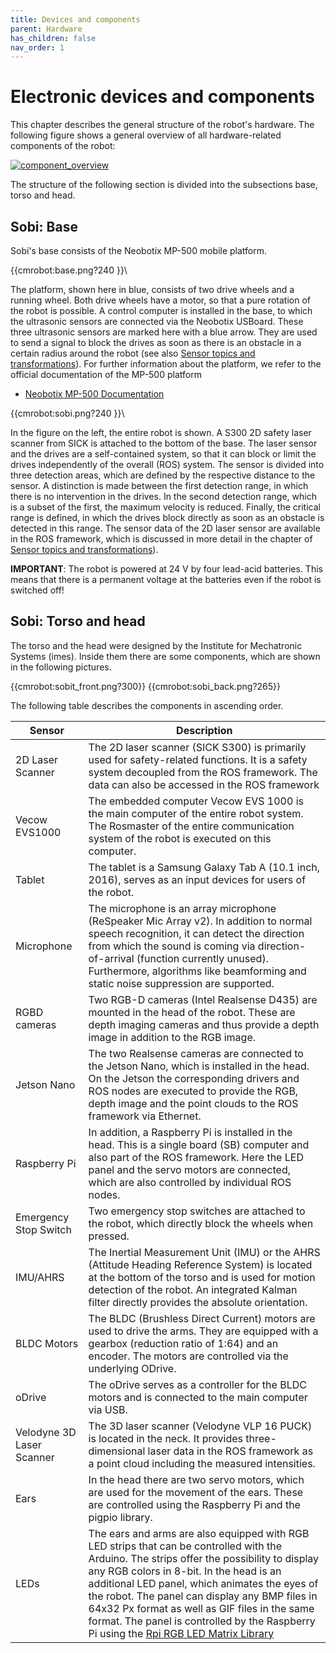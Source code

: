 ```yaml
---
title: Devices and components
parent: Hardware
has_children: false
nav_order: 1
---
```


# Electronic devices and components

This chapter describes the general structure of the robot's hardware.
The following figure shows a general overview of all hardware-related components of the robot:

[ ![component_overview](/Sobi/images/components_overview.png) ](/Sobi/images/components_overview.png)

The structure of the following section is divided into the subsections base, torso and head.

## Sobi: Base
Sobi's base consists of the Neobotix MP-500 mobile platform.

{{cmrobot:base.png?240 }}\

The platform, shown here in blue, consists of two drive wheels and a running wheel.
Both drive wheels have a motor, so that a pure rotation of the robot is possible.
A control computer is installed in the base, to which the ultrasonic sensors are connected via the Neobotix USBoard.
These three ultrasonic sensors are marked here with a blue arrow. They are used to send a signal to block the drives as soon as there is an obstacle in a certain radius around the robot (see also [Sensor topics and transformations](/Sobi/software/Sensor_topics_and_transformations.html)).
For further information about the platform, we refer to the official documentation of the MP-500 platform

  - [Neobotix MP-500 Documentation](https://docs.neobotix.de/display/MP500)

{{cmrobot:sobi.png?240 }}\

In the figure on the left, the entire robot is shown.
A S300 2D safety laser scanner from SICK is attached to the bottom of the base.
The laser sensor and the drives are a self-contained system, so that it can block or limit the drives independently of the overall (ROS) system.
The sensor is divided into three detection areas, which are defined by the respective distance to the sensor. A distinction is made between the first detection range, in which there is no intervention in the drives.
In the second detection range, which is a subset of the first, the maximum velocity is reduced. Finally, the critical range is defined, in which the drives block directly as soon as an obstacle is detected in this range.
The sensor data of the 2D laser sensor are available in the ROS framework, which is discussed in more detail in the chapter of [Sensor topics and transformations](/Sobi/software/Sensor_topics_and_transformations.html)).

**IMPORTANT**: The robot is powered at 24 V by four lead-acid batteries. This means that there is a permanent voltage at the batteries even if the robot is switched off!

## Sobi: Torso and head
The torso and the head were designed by the Institute for Mechatronic Systems (imes). Inside them there are some components, which are shown in the following pictures.

{{cmrobot:sobit_front.png?300}}
{{cmrobot:sobi_back.png?265}}

The following table describes the components in ascending order.

| Sensor | Description |
| -----  | ----------- |
| 2D Laser Scanner |The 2D laser scanner (SICK S300) is primarily used for safety-related functions. It is a safety system decoupled from the ROS framework. The data can also be accessed in the ROS framework |
|Vecow EVS1000 |The embedded computer Vecow EVS 1000 is the main computer of the entire robot system. The Rosmaster of the entire communication system of the robot is executed on this computer.|
|Tablet |The tablet is a Samsung Galaxy Tab A (10.1 inch, 2016), serves as an input devices for users of the robot. |
|Microphone |The microphone is an array microphone (ReSpeaker Mic Array v2). In addition to normal speech recognition, it can detect the direction from which the sound is coming via direction-of-arrival (function currently unused). Furthermore, algorithms like beamforming and static noise suppression are supported.  |
|RGBD cameras |Two RGB-D cameras (Intel Realsense D435) are mounted in the head of the robot. These are depth imaging cameras and thus provide a depth image in addition to the RGB image.  |
|Jetson Nano |The two Realsense cameras are connected to the Jetson Nano, which is installed in the head. On the Jetson the corresponding drivers and ROS nodes are executed to provide the RGB, depth image and the point clouds to the ROS framework via Ethernet.  |
|Raspberry Pi |In addition, a Raspberry Pi is installed in the head. This is a single board (SB) computer and also part of the ROS framework. Here the LED panel and the servo motors are connected, which are also controlled by individual ROS nodes.  |
|Emergency Stop Switch |Two emergency stop switches are attached to the robot, which directly block the wheels when pressed.  |
|IMU/AHRS |The Inertial Measurement Unit (IMU) or the AHRS (Attitude Heading Reference System) is located at the bottom of the torso and is used for motion detection of the robot. An integrated Kalman filter directly provides the absolute orientation.  |
|BLDC Motors |The BLDC (Brushless Direct Current) motors are used to drive the arms. They are equipped with a gearbox (reduction ratio of 1:64) and an encoder. The motors are controlled via the underlying ODrive.  |
|oDrive|The oDrive serves as a controller for the BLDC motors and is connected to the main computer via USB.   |
|Velodyne 3D Laser Scanner |The 3D laser scanner (Velodyne VLP 16 PUCK) is located in the neck. It provides three-dimensional laser data in the ROS framework as a point cloud including the measured intensities.  |
|Ears |In the head there are two servo motors, which are used for the movement of the ears. These are controlled using the Raspberry Pi and the pigpio library.  |
|LEDs |The ears and arms are also equipped with RGB LED strips that can be controlled with the Arduino. The strips offer the possibility to display any RGB colors in 8-bit. In the head is an additional LED panel, which animates the eyes of the robot. The panel can display any BMP files in 64x32 Px format as well as GIF files in the same format. The panel is controlled by the Raspberry Pi using the [Rpi RGB LED Matrix Library](https://github.com/hzeller/rpi-rgb-led-matrix) |
